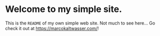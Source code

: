 # Welcome to my simple site.

This is the `README` of my own simple web site. Not much to see here... Go check it out at https://marcokaltwasser.com/!
